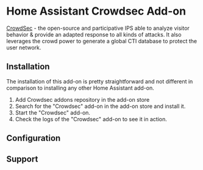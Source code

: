 # Home Assistant Crowdsec Add-on

[CrowdSec](https://github.com/crowdsecurity/crowdsec) - the open-source and participative IPS able to analyze visitor behavior & provide an adapted response to all kinds of attacks. It also leverages the crowd power to generate a global CTI database to protect the user network.

## Installation

The installation of this add-on is pretty straightforward and not different in
comparison to installing any other Home Assistant add-on.

1. Add Crowdsec addons repository in the add-on store
1. Search for the "Crowdsec" add-on in the add-on store and install it.
2. Start the "Crowdsec" add-on.
3. Check the logs of the "Crowdsec" add-on to see it in action.

## Configuration



## Support

